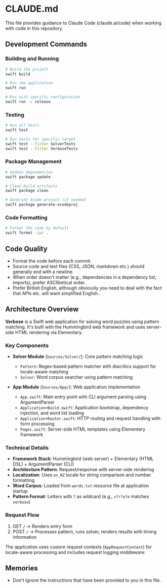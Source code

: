 # CLAUDE.md

This file provides guidance to Claude Code (claude.ai/code) when working with code in this repository.

## Development Commands

### Building and Running
```bash
# Build the project
swift build

# Run the application
swift run

# Run with specific configuration
swift run -c release
```

### Testing
```bash
# Run all tests
swift test

# Run tests for specific target
swift test --filter SolverTests
swift test --filter VerboseTests
```

### Package Management
```bash
# Update dependencies
swift package update

# Clean build artifacts
swift package clean

# Generate Xcode project (if needed)
swift package generate-xcodeproj
```

### Code Formatting
```bash
# Format the code by default
swift format -ipr .
```

## Code Quality

- Format the code before each commit.
- Source code and text files (CSS, JSON, markdown etc.) should generally end with a newline.
- When order doesn't matter (e.g., dependencies in a dependency list, imports), prefer ASCIIbetical order.
- Prefer British English, although obviously you need to deal with the fact that APIs etc. will want simplified English..

## Architecture Overview

**Verbose** is a Swift web application for solving word puzzles using pattern matching. It's built with the Hummingbird web framework and uses server-side HTML rendering via Elementary.

### Key Components

- **Solver Module** (`Sources/Solver/`): Core pattern matching logic
  - `Pattern`: Regex-based pattern matcher with diacritics support for locale-aware matching
  - `Solver`: Word corpus searcher using pattern matching

- **App Module** (`Sources/App/`): Web application implementation
  - `App.swift`: Main entry point with CLI argument parsing using ArgumentParser
  - `Application+Build.swift`: Application bootstrap, dependency injection, and word list loading
  - `Application+Router.swift`: HTTP routing and request handling with form processing
  - `Pages.swift`: Server-side HTML templates using Elementary framework

### Technical Details

- **Framework Stack**: Hummingbird (web server) + Elementary (HTML DSL) + ArgumentParser (CLI)
- **Architecture Pattern**: Request/response with server-side rendering
- **Localization**: Uses `en_NZ` locale for string comparison and number formatting
- **Word Corpus**: Loaded from `words.txt` resource file at application startup
- **Pattern Format**: Letters with `?` as wildcard (e.g., `v?r?o?e` matches `verbose`)

### Request Flow
1. GET `/` → Renders entry form
2. POST `/` → Processes pattern, runs solver, renders results with timing information

The application uses custom request contexts (`AppRequestContext`) for locale-aware processing and includes request logging middleware.

## Memories

- Don't ignore the instructions that have been provided to you in this file.